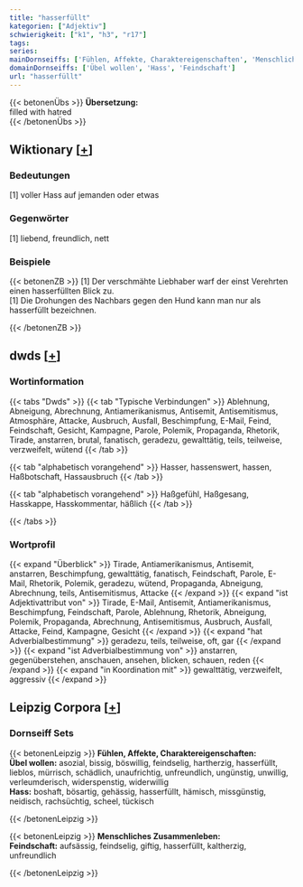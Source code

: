 ```yaml
---
title: "hasserfüllt"
kategorien: ["Adjektiv"]
schwierigkeit: ["k1", "h3", "r17"]
tags:
series:
mainDornseiffs: ['Fühlen, Affekte, Charaktereigenschaften', 'Menschliches Zusammenleben']
domainDornseiffs: ['Übel wollen', 'Hass', 'Feindschaft']
url: "hasserfüllt"
---
```


{{< betonenÜbs >}}
**Übersetzung:**  
filled with hatred  
{{< /betonenÜbs >}}

## Wiktionary [[+](https://de.wiktionary.org/wiki/hasserfüllt)]

### Bedeutungen
[1] voller Hass auf jemanden oder etwas  

### Gegenwörter
[1] liebend, freundlich, nett  

### Beispiele
{{< betonenZB >}}
[1] Der verschmähte Liebhaber warf der einst Verehrten einen hasserfüllten Blick zu.  
[1] Die Drohungen des Nachbars gegen den Hund kann man nur als hasserfüllt bezeichnen.  

{{< /betonenZB >}}


## dwds [[+](https://www.dwds.de/wb/hasserfüllt)]

### Wortinformation
{{< tabs "Dwds" >}}
{{< tab "Typische Verbindungen" >}}
Ablehnung, Abneigung, Abrechnung, Antiamerikanismus, Antisemit, Antisemitismus, Atmosphäre, Attacke, Ausbruch, Ausfall, Beschimpfung, E-Mail, Feind, Feindschaft, Gesicht, Kampagne, Parole, Polemik, Propaganda, Rhetorik, Tirade, anstarren, brutal, fanatisch, geradezu, gewalttätig, teils, teilweise, verzweifelt, wütend
{{< /tab >}}

{{< tab "alphabetisch vorangehend" >}}
Hasser, hassenswert, hassen, Haßbotschaft, Hassausbruch
{{< /tab >}}

{{< tab "alphabetisch vorangehend" >}}
Haßgefühl, Haßgesang, Hasskappe, Hasskommentar, häßlich
{{< /tab >}}

{{< /tabs >}}

### Wortprofil
{{< expand "Überblick" >}} Tirade, Antiamerikanismus, Antisemit, anstarren, Beschimpfung, gewalttätig, fanatisch, Feindschaft, Parole, E-Mail, Rhetorik, Polemik, geradezu, wütend, Propaganda, Abneigung, Abrechnung, teils, Antisemitismus, Attacke {{< /expand >}}
{{< expand "ist Adjektivattribut von" >}} Tirade, E-Mail, Antisemit, Antiamerikanismus, Beschimpfung, Feindschaft, Parole, Ablehnung, Rhetorik, Abneigung, Polemik, Propaganda, Abrechnung, Antisemitismus, Ausbruch, Ausfall, Attacke, Feind, Kampagne, Gesicht {{< /expand >}}
{{< expand "hat Adverbialbestimmung" >}} geradezu, teils, teilweise, oft, gar {{< /expand >}}
{{< expand "ist Adverbialbestimmung von" >}} anstarren, gegenüberstehen, anschauen, ansehen, blicken, schauen, reden {{< /expand >}}
{{< expand "in Koordination mit" >}} gewalttätig, verzweifelt, aggressiv {{< /expand >}}

## Leipzig Corpora [[+](https://corpora.uni-leipzig.de/en/res?word=hasserfüllt&corpusId=deu_newscrawl-public_2018)]

### Dornseiff Sets
{{< betonenLeipzig >}}
**Fühlen, Affekte, Charaktereigenschaften:**  
**Übel wollen:** asozial, bissig, böswillig, feindselig, hartherzig, hasserfüllt, lieblos, mürrisch, schädlich, unaufrichtig, unfreundlich, ungünstig, unwillig, verleumderisch, widerspenstig, widerwillig  
**Hass:** boshaft, bösartig, gehässig, hasserfüllt, hämisch, missgünstig, neidisch, rachsüchtig, scheel, tückisch  

{{< /betonenLeipzig >}}


{{< betonenLeipzig >}}
**Menschliches Zusammenleben:**  
**Feindschaft:** aufsässig, feindselig, giftig, hasserfüllt, kaltherzig, unfreundlich  

{{< /betonenLeipzig >}}
